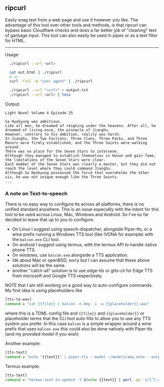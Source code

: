## ripcurl

Easily snag text from a web page and use it however you like. The advantage
of this tool over other tools and methods, is that ripcurl can bypass basic
Cloudflare checks and does a far better job of "cleaning" text of garbage input.
This tool can also easily be used in pipes or as a text filter for HTML.

---

Usage:

```sh
  ./ripcurl --url <url>
```

```sh
  cat out.html | ./ripcurl
  # or
  curl -fsSl -A "user_agent" | ./ripcurl
```

```sh
  ./ripcurl --url "<url>" > output.txt
  ./ripcurl --url <url> | less
```

Output:

```
Light Novel Volume 4 Episode 25

Sa Hyokyung was ambitious.
Like all men, he dreamed of reigning under the heavens. After all, he dreamed of living once, the pinnacle of Jianghu.
However, contrary to his ambition, reality was harsh.
In Jianghu, the Two Factions, Three Clans, Three Packs, and Three Manors were firmly established, and the Three Saints were walking around.
There was no place for the Seven Stars to intervene.
Although they managed to establish themselves in Hunan and gain fame, the limitations of the Seven Stars were clear.
Each member of the Seven Stars was clearly a master, but they did not reach the level where they could command Jianghu.
Although Sa Hyokyung possessed the force that overwhelms the other six, he was not unique enough like the Three Saints.
...
```

### A note on Text-to-speech
There is no easy way to configure tts across all platforms, there is no unified standard anywhere. This is an issue especially
with the intent for this tool to be used across Linux, Mac, Windows and Android. So I've so far decided to leave that up to you
to configure.

- On Linux I suggest using speech-dispatcher, alongside Piper-tts, or a wine prefix running a Windows TTS tool (like IVONA for example) with the `balcon.exe` CLI tool.
- On android I suggest using termux, with the termux API to handle native phone TTS.
- On windows, use `balcon.exe` alongside a TTS application.
- Idk about Mac or openBSD, sorry but I can assume that these above solutions will be the same.
- another "catch-all" solution is to use edge-tts or gtts-cli for Edge TTS from microsoft and Google TTS respectively.

NOTE that I am still working on a good way to auto-configure commands. My first idea is using placeholders like
```sh
[tts-to-wav]
command = "cat {{file}} | balcon -n Amy -i -w {{placeholder}}.wav"
```
where this is a TOML config file and `{{file}}` and `{{placeholder}}` or placeholder terms that the CLI tool auto-fills to allow you to use any TTS system you prefer.
In this case `balcon` is a simple wrapper around a wine prefix that uses `balcon.exe` this could also be done natively with Piper-tts (and my provided model if you wish)

Another example:
```sh
[tts-text]
command = "echo "{{text}}" | piper-tts --model ~/models/amy.onnx --output_raw | aplay -r 22050 -c 1 -f S16_LE -t raw"
```

Termux example:
```sh
[tts-text]
command = "termux-text-to-speech -t $(echo {{text}} | perl -pe 's/[^[:ascii:]]//g')"
```
